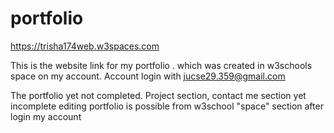 # portfolio

https://trisha174web.w3spaces.com

This is the website link for my portfolio . which was created in w3schools space on my account. Account login with jucse29.359@gmail.com

The portfolio yet not completed. 
Project section, contact me section yet incomplete
editing portfolio is possible from w3school "space" section after login my account
